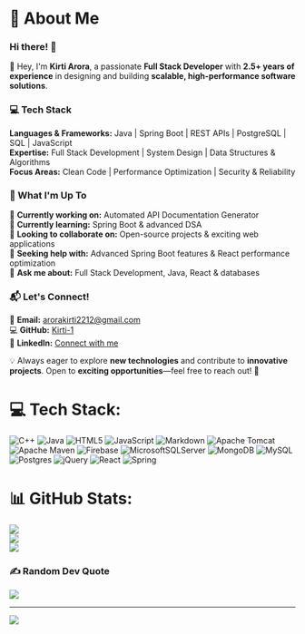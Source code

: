 # 💫 About Me  

### Hi there! 👋  

🚀 Hey, I'm **Kirti Arora**, a passionate **Full Stack Developer** with **2.5+ years of experience** in designing and building **scalable, high-performance software solutions**.  

### 💻 Tech Stack  
**Languages & Frameworks:** Java | Spring Boot | REST APIs | PostgreSQL | SQL | JavaScript  
**Expertise:** Full Stack Development | System Design | Data Structures & Algorithms  
**Focus Areas:** Clean Code | Performance Optimization | Security & Reliability  

### 🌟 What I'm Up To  
🔭 **Currently working on:** Automated API Documentation Generator  
🌱 **Currently learning:** Spring Boot & advanced DSA  
👯 **Looking to collaborate on:** Open-source projects & exciting web applications  
🤔 **Seeking help with:** Advanced Spring Boot features & React performance optimization  
💬 **Ask me about:** Full Stack Development, Java, React & databases  

### 📬 Let's Connect!  
📧 **Email:** [arorakirti2212@gmail.com](mailto:arorakirti2212@gmail.com)  
💻 **GitHub:** [Kirti-1](https://github.com/Kirti-1)  
🔗 **LinkedIn:** [Connect with me](https://www.linkedin.com/in/kirti-arora/)  

💡 Always eager to explore **new technologies** and contribute to **innovative projects**. Open to **exciting opportunities**—feel free to reach out! 🚀  


# 💻 Tech Stack:
![C++](https://img.shields.io/badge/c++-%2300599C.svg?style=for-the-badge&logo=c%2B%2B&logoColor=white) ![Java](https://img.shields.io/badge/java-%23ED8B00.svg?style=for-the-badge&logo=openjdk&logoColor=white) ![HTML5](https://img.shields.io/badge/html5-%23E34F26.svg?style=for-the-badge&logo=html5&logoColor=white) ![JavaScript](https://img.shields.io/badge/javascript-%23323330.svg?style=for-the-badge&logo=javascript&logoColor=%23F7DF1E) ![Markdown](https://img.shields.io/badge/markdown-%23000000.svg?style=for-the-badge&logo=markdown&logoColor=white) ![Apache Tomcat](https://img.shields.io/badge/apache%20tomcat-%23F8DC75.svg?style=for-the-badge&logo=apache-tomcat&logoColor=black) ![Apache Maven](https://img.shields.io/badge/Apache%20Maven-C71A36?style=for-the-badge&logo=Apache%20Maven&logoColor=white) ![Firebase](https://img.shields.io/badge/firebase-a08021?style=for-the-badge&logo=firebase&logoColor=ffcd34) ![MicrosoftSQLServer](https://img.shields.io/badge/Microsoft%20SQL%20Server-CC2927?style=for-the-badge&logo=microsoft%20sql%20server&logoColor=white) ![MongoDB](https://img.shields.io/badge/MongoDB-%234ea94b.svg?style=for-the-badge&logo=mongodb&logoColor=white) ![MySQL](https://img.shields.io/badge/mysql-4479A1.svg?style=for-the-badge&logo=mysql&logoColor=white) ![Postgres](https://img.shields.io/badge/postgres-%23316192.svg?style=for-the-badge&logo=postgresql&logoColor=white) ![jQuery](https://img.shields.io/badge/jquery-%230769AD.svg?style=for-the-badge&logo=jquery&logoColor=white) ![React](https://img.shields.io/badge/react-%2320232a.svg?style=for-the-badge&logo=react&logoColor=%2361DAFB) ![Spring](https://img.shields.io/badge/spring-%236DB33F.svg?style=for-the-badge&logo=spring&logoColor=white)
# 📊 GitHub Stats:
![](https://github-readme-stats.vercel.app/api?username=Kirti-1&theme=shadow_blue&hide_border=false&include_all_commits=true&count_private=true)<br/>
![](https://nirzak-streak-stats.vercel.app/?user=Kirti-1&theme=shadow_blue&hide_border=false)<br/>
![](https://github-readme-stats.vercel.app/api/top-langs/?username=Kirti-1&theme=shadow_blue&hide_border=false&include_all_commits=true&count_private=true&layout=compact)

### ✍️ Random Dev Quote
![](https://quotes-github-readme.vercel.app/api?type=horizontal&theme=radical)

---
[![](https://visitcount.itsvg.in/api?id=Kirti-1&icon=0&color=0)](https://visitcount.itsvg.in)

<!-- Proudly created with GPRM ( https://gprm.itsvg.in ) -->
